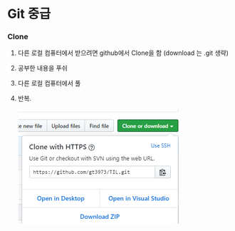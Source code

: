 # Git 중급

### Clone

1. 다른 로컬 컴퓨터에서 받으려면 github에서 Clone을 함 (download 는 .git 생략)

2. 공부한 내용을 푸쉬 

3. 다른 로컬 컴퓨터에서 풀

4. 반복.

   ![image-20191217094233419](02_git중급.assets/image-20191217094233419.png)